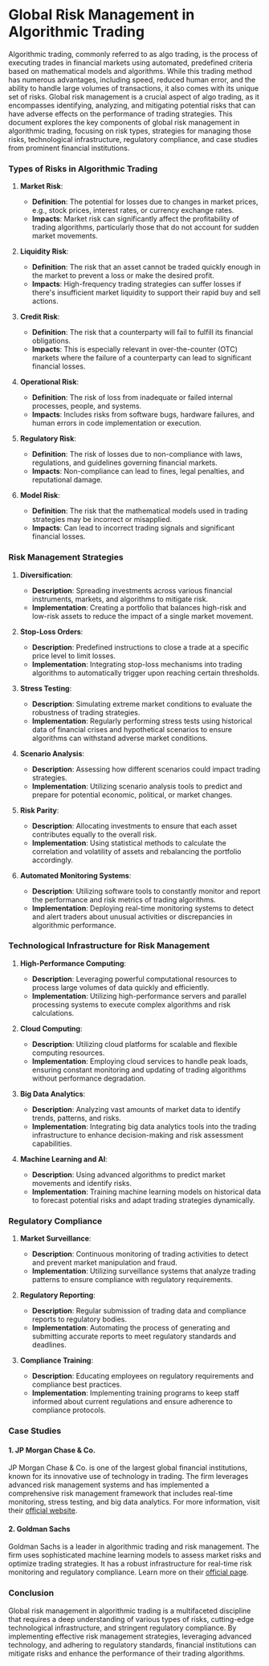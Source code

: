 # **Global Risk Management in Algorithmic Trading**

Algorithmic trading, commonly referred to as algo trading, is the process of executing trades in financial markets using automated, predefined criteria based on mathematical models and algorithms. While this trading method has numerous advantages, including speed, reduced human error, and the ability to handle large volumes of transactions, it also comes with its unique set of risks. Global risk management is a crucial aspect of algo trading, as it encompasses identifying, analyzing, and mitigating potential risks that can have adverse effects on the performance of trading strategies. This document explores the key components of global risk management in algorithmic trading, focusing on risk types, strategies for managing those risks, technological infrastructure, regulatory compliance, and case studies from prominent financial institutions.

### Types of Risks in Algorithmic Trading

1. **Market Risk**:
   - **Definition**: The potential for losses due to changes in market prices, e.g., stock prices, interest rates, or currency exchange rates.
   - **Impacts**: Market risk can significantly affect the profitability of trading algorithms, particularly those that do not account for sudden market movements.

2. **Liquidity Risk**:
   - **Definition**: The risk that an asset cannot be traded quickly enough in the market to prevent a loss or make the desired profit.
   - **Impacts**: High-frequency trading strategies can suffer losses if there's insufficient market liquidity to support their rapid buy and sell actions.

3. **Credit Risk**:
   - **Definition**: The risk that a counterparty will fail to fulfill its financial obligations.
   - **Impacts**: This is especially relevant in over-the-counter (OTC) markets where the failure of a counterparty can lead to significant financial losses.

4. **Operational Risk**:
   - **Definition**: The risk of loss from inadequate or failed internal processes, people, and systems.
   - **Impacts**: Includes risks from software bugs, hardware failures, and human errors in code implementation or execution.

5. **Regulatory Risk**:
   - **Definition**: The risk of losses due to non-compliance with laws, regulations, and guidelines governing financial markets.
   - **Impacts**: Non-compliance can lead to fines, legal penalties, and reputational damage.

6. **Model Risk**:
   - **Definition**: The risk that the mathematical models used in trading strategies may be incorrect or misapplied.
   - **Impacts**: Can lead to incorrect trading signals and significant financial losses.

### Risk Management Strategies

1. **Diversification**:
   - **Description**: Spreading investments across various financial instruments, markets, and algorithms to mitigate risk.
   - **Implementation**: Creating a portfolio that balances high-risk and low-risk assets to reduce the impact of a single market movement.

2. **Stop-Loss Orders**:
   - **Description**: Predefined instructions to close a trade at a specific price level to limit losses.
   - **Implementation**: Integrating stop-loss mechanisms into trading algorithms to automatically trigger upon reaching certain thresholds.

3. **Stress Testing**:
   - **Description**: Simulating extreme market conditions to evaluate the robustness of trading strategies.
   - **Implementation**: Regularly performing stress tests using historical data of financial crises and hypothetical scenarios to ensure algorithms can withstand adverse market conditions.

4. **Scenario Analysis**:
   - **Description**: Assessing how different scenarios could impact trading strategies.
   - **Implementation**: Utilizing scenario analysis tools to predict and prepare for potential economic, political, or market changes.

5. **Risk Parity**:
   - **Description**: Allocating investments to ensure that each asset contributes equally to the overall risk.
   - **Implementation**: Using statistical methods to calculate the correlation and volatility of assets and rebalancing the portfolio accordingly.

6. **Automated Monitoring Systems**:
   - **Description**: Utilizing software tools to constantly monitor and report the performance and risk metrics of trading algorithms.
   - **Implementation**: Deploying real-time monitoring systems to detect and alert traders about unusual activities or discrepancies in algorithmic performance.

### Technological Infrastructure for Risk Management

1. **High-Performance Computing**:
   - **Description**: Leveraging powerful computational resources to process large volumes of data quickly and efficiently.
   - **Implementation**: Utilizing high-performance servers and parallel processing systems to execute complex algorithms and risk calculations.

2. **Cloud Computing**:
   - **Description**: Utilizing cloud platforms for scalable and flexible computing resources.
   - **Implementation**: Employing cloud services to handle peak loads, ensuring constant monitoring and updating of trading algorithms without performance degradation.

3. **Big Data Analytics**:
   - **Description**: Analyzing vast amounts of market data to identify trends, patterns, and risks.
   - **Implementation**: Integrating big data analytics tools into the trading infrastructure to enhance decision-making and risk assessment capabilities.

4. **Machine Learning and AI**:
   - **Description**: Using advanced algorithms to predict market movements and identify risks.
   - **Implementation**: Training machine learning models on historical data to forecast potential risks and adapt trading strategies dynamically.

### Regulatory Compliance

1. **Market Surveillance**:
   - **Description**: Continuous monitoring of trading activities to detect and prevent market manipulation and fraud.
   - **Implementation**: Utilizing surveillance systems that analyze trading patterns to ensure compliance with regulatory requirements.

2. **Regulatory Reporting**:
   - **Description**: Regular submission of trading data and compliance reports to regulatory bodies.
   - **Implementation**: Automating the process of generating and submitting accurate reports to meet regulatory standards and deadlines.

3. **Compliance Training**:
   - **Description**: Educating employees on regulatory requirements and compliance best practices.
   - **Implementation**: Implementing training programs to keep staff informed about current regulations and ensure adherence to compliance protocols.

### Case Studies

#### 1. JP Morgan Chase & Co.
JP Morgan Chase & Co. is one of the largest global financial institutions, known for its innovative use of technology in trading. The firm leverages advanced risk management systems and has implemented a comprehensive risk management framework that includes real-time monitoring, stress testing, and big data analytics. For more information, visit their [official website](https://www.jpmorganchase.com).

#### 2. Goldman Sachs
Goldman Sachs is a leader in algorithmic trading and risk management. The firm uses sophisticated machine learning models to assess market risks and optimize trading strategies. It has a robust infrastructure for real-time risk monitoring and regulatory compliance. Learn more on their [official page](https://www.goldmansachs.com).

### Conclusion

Global risk management in algorithmic trading is a multifaceted discipline that requires a deep understanding of various types of risks, cutting-edge technological infrastructure, and stringent regulatory compliance. By implementing effective risk management strategies, leveraging advanced technology, and adhering to regulatory standards, financial institutions can mitigate risks and enhance the performance of their trading algorithms.
